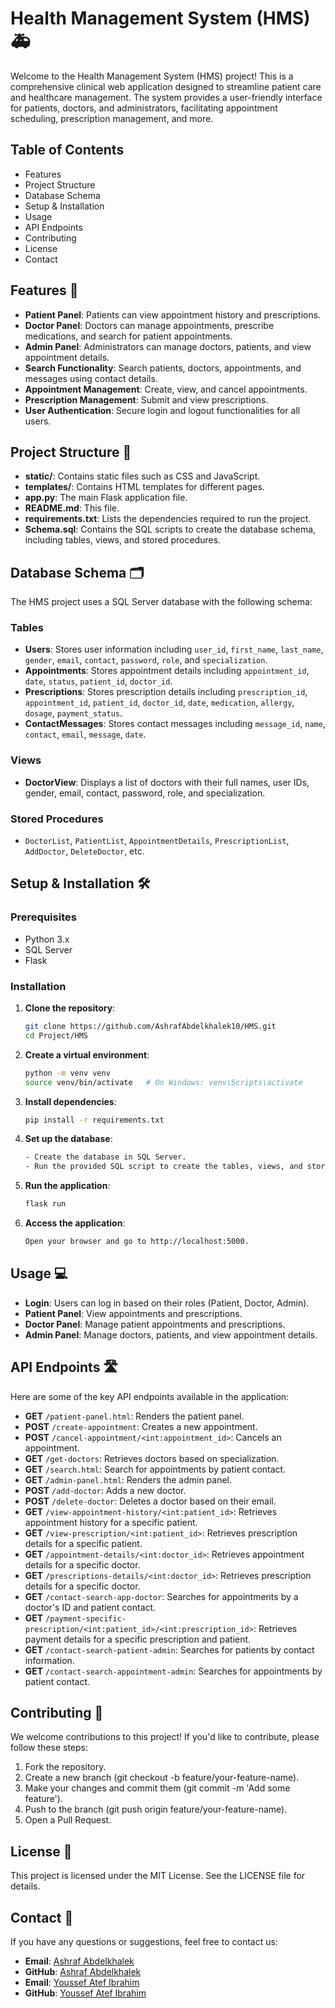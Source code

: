 # Health Management System (HMS) 🚑

Welcome to the Health Management System (HMS) project! This is a comprehensive clinical web application designed to streamline patient care and healthcare management. The system provides a user-friendly interface for patients, doctors, and administrators, facilitating appointment scheduling, prescription management, and more.

## Table of Contents

- Features
- Project Structure
- Database Schema
- Setup & Installation
- Usage
- API Endpoints
- Contributing
- License
- Contact

## Features 🏥

- **Patient Panel**: Patients can view appointment history and prescriptions.
- **Doctor Panel**: Doctors can manage appointments, prescribe medications, and search for patient appointments.
- **Admin Panel**: Administrators can manage doctors, patients, and view appointment details.
- **Search Functionality**: Search patients, doctors, appointments, and messages using contact details.
- **Appointment Management**: Create, view, and cancel appointments.
- **Prescription Management**: Submit and view prescriptions.
- **User Authentication**: Secure login and logout functionalities for all users.

## Project Structure 📂

- **static/**: Contains static files such as CSS and JavaScript.
- **templates/**: Contains HTML templates for different pages.
- **app.py**: The main Flask application file.
- **README.md**: This file.
- **requirements.txt**: Lists the dependencies required to run the project.
- **Schema.sql**: Contains the SQL scripts to create the database schema, including tables, views, and stored procedures.

## Database Schema 🗂️

The HMS project uses a SQL Server database with the following schema:

### Tables

- **Users**: Stores user information including `user_id`, `first_name`, `last_name`, `gender`, `email`, `contact`, `password`, `role`, and `specialization`.
- **Appointments**: Stores appointment details including `appointment_id`, `date`, `status`, `patient_id`, `doctor_id`.
- **Prescriptions**: Stores prescription details including `prescription_id`, `appointment_id`, `patient_id`, `doctor_id`, `date`, `medication`, `allergy`, `dosage`, `payment_status`.
- **ContactMessages**: Stores contact messages including `message_id`, `name`, `contact`, `email`, `message`, `date`.

### Views

- **DoctorView**: Displays a list of doctors with their full names, user IDs, gender, email, contact, password, role, and specialization.

### Stored Procedures

- `DoctorList`, `PatientList`, `AppointmentDetails`, `PrescriptionList`, `AddDoctor`, `DeleteDoctor`, etc.

  
## Setup & Installation 🛠️

### Prerequisites

- Python 3.x
- SQL Server
- Flask

### Installation

1. **Clone the repository**:
    ```bash
   git clone https://github.com/AshrafAbdelkhalek10/HMS.git
   cd Project/HMS

2. **Create a virtual environment**:

   ```bash
   python -m venv venv
   source venv/bin/activate   # On Windows: venv\Scripts\activate

3. **Install dependencies**:

   ```bash
   pip install -r requirements.txt

4. **Set up the database**:

    ```bash
   - Create the database in SQL Server.
   - Run the provided SQL script to create the tables, views, and stored procedures.

5. **Run the application**:
   ```bash
   flask run

6. **Access the application**:
   ```bash
   Open your browser and go to http://localhost:5000.

## Usage 💻

- **Login**: Users can log in based on their roles (Patient, Doctor, Admin).
- **Patient Panel**: View appointments and prescriptions.
- **Doctor Panel**: Manage patient appointments and prescriptions.
- **Admin Panel**: Manage doctors, patients, and view appointment details.

## API Endpoints 🛣️

Here are some of the key API endpoints available in the application:

- **GET** `/patient-panel.html`: Renders the patient panel.
- **POST** `/create-appointment`: Creates a new appointment.
- **POST** `/cancel-appointment/<int:appointment_id>`: Cancels an appointment.
- **GET** `/get-doctors`: Retrieves doctors based on specialization.
- **GET** `/search.html`: Search for appointments by patient contact.
- **GET** `/admin-panel.html`: Renders the admin panel.
- **POST** `/add-doctor`: Adds a new doctor.
- **POST** `/delete-doctor`: Deletes a doctor based on their email.
- **GET** `/view-appointment-history/<int:patient_id>`: Retrieves appointment history for a specific patient.
- **GET** `/view-prescription/<int:patient_id>`: Retrieves prescription details for a specific patient.
- **GET** `/appointment-details/<int:doctor_id>`: Retrieves appointment details for a specific doctor.
- **GET** `/prescriptions-details/<int:doctor_id>`: Retrieves prescription details for a specific doctor.
- **GET** `/contact-search-app-doctor`: Searches for appointments by a doctor's ID and patient contact.
- **GET** `/payment-specific-prescription/<int:patient_id>/<int:prescription_id>`: Retrieves payment details for a specific prescription and patient.
- **GET** `/contact-search-patient-admin`: Searches for patients by contact information.
- **GET** `/contact-search-appointment-admin`: Searches for appointments by patient contact.


## Contributing 🤝

We welcome contributions to this project! If you'd like to contribute, please follow these steps:

1. Fork the repository.
2. Create a new branch (git checkout -b feature/your-feature-name).
3. Make your changes and commit them (git commit -m 'Add some feature').
4. Push to the branch (git push origin feature/your-feature-name).
5. Open a Pull Request.

## License 📄

This project is licensed under the MIT License. See the LICENSE file for details.

## Contact 📧

If you have any questions or suggestions, feel free to contact us:

- **Email**: [Ashraf Abdelkhalek](mailto:abdelkhalekashraf0@gmail.com)
- **GitHub**: [Ashraf Abdelkhalek](https://github.com/AshrafAbdelkhalek10)
- **Email**: [Youssef Atef Ibrahim](mailto:yousefatef045@gmail.com)
- **GitHub**: [Youssef Atef Ibrahim](https://github.com/yousefatef045)



